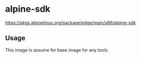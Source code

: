 # alpine-sdk

https://pkgs.alpinelinux.org/package/edge/main/x86/alpine-sdk

## Usage

This image is assume for base image for any tools.
